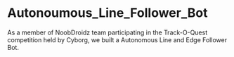 # Autonoumous_Line_Follower_Bot
As a member of NoobDroidz team participating in the Track-O-Quest competition held by Cyborg, we built a Autonomous Line and Edge Follower Bot.

